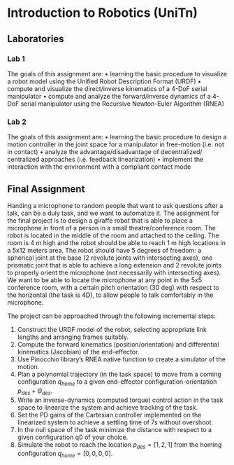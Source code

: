 # Introduction to Robotics (UniTn)

## Laboratories
### Lab 1
The goals of this assignment are:
• learning the basic procedure to visualize a robot model using the Unified Robot Description Format (URDF)
• compute and visualize the direct/inverse kinematics of a 4-DoF serial manipulator
• compute and analyze the forward/inverse dynamics of a 4-DoF serial manipulator using the Recursive Newton-Euler Algorithm (RNEA)
### Lab 2
The goals of this assignment are:
• learning the basic procedure to design a motion controller in the joint space for a manipulator in free-motion (i.e. not in contact)
• analyze the advantage/disadvantage of decentralized/ centralized approaches (i.e. feedback linearization)
• implement the interaction with the environment with a compliant contact mode

## Final Assignment
Handing a microphone to random people that want to ask questions after a talk, can be a duly task, 
and we want to automatize it. The assignment for the final project is to design a giraffe robot that 
is able to place a microphone in front of a person in a small theatre/conference room. 
The robot is located in the middle of the room and attached to the ceiling. The room is 4 m high 
and the robot should be able to reach 1 m high locations in a 5x12 meters area.
The robot should have 5 degrees of freedom: a spherical joint at the base (2 revolute joints with 
intersecting axes), one prismatic joint that is able to achieve a long extension and 2 revolute joints 
to properly orient the microphone (not necessarily with intersecting axes). 
We want to be able to locate the microphone at any point in the 5x5 conference room, with a certain
pitch orientation (30 deg) with respect to the horizontal (the task is 4D), to allow people to talk 
comfortably in the microphone. 

The project can be approached through the following incremental steps:
1. Construct the URDF model of the robot, selecting appropriate link lengths and
arranging frames suitably.
2. Compute the forward kinematics (position/orientation) and differential kinematics
(Jacobian) of the end-effector.
3. Use Pinocchio library’s RNEA native function to create a simulator of the motion.
4. Plan a polynomial trajectory (in the task space) to move from a coming configuration $q_{home}$ to a given end-effector configuration-orientation $p_{des}+ \Theta_{des}$.
5. Write an inverse-dynamics (computed torque) control action in the task space to linearize the system and achieve tracking of the task.
6. Set the PD gains of the Cartesian controller implemented on the linearized system to achieve a settling time of 7s without overshoot.
7. In the null space of the task minimize the distance with respect to a given configuration q0 of your choice.
8. Simulate the robot to reach the location $p_{des} = [1, 2, 1]$ from the homing configuration $q_{home}= [0, 0, 0, 0]$.
